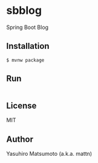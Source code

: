 # sbblog

Spring Boot Blog

## Installation

```
$ mvnw package
```

## Run

```
```

## License

MIT

## Author

Yasuhiro Matsumoto (a.k.a. mattn)
